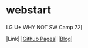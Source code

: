 # webstart

LG U+ WHY NOT SW Camp 7기


|Link|
|[Github Pages](https://clear-head.github.io/webstart/sevice/index.html)|
|[Blog](https://problems.tistory.com/)|
